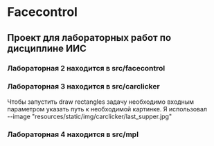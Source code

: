 # Facecontrol

## Проект для лабораторных работ по дисциплине ИИС  
### Лабораторная 2 находится в src/facecontrol  
### Лабораторная 3 находится в src/carclicker  
Чтобы запустить draw rectangles задачу необходимо входным параметром указать путь к необходимой картинке. Я использовал  
--image "resources/static/img/carclicker/last_supper.jpg"
### Лабораторная 4 находится в src/mpl  
